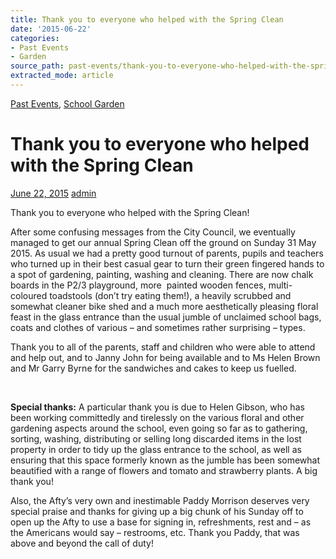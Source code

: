 ```yaml
---
title: Thank you to everyone who helped with the Spring Clean
date: '2015-06-22'
categories:
- Past Events
- Garden
source_path: past-events/thank-you-to-everyone-who-helped-with-the-spring-clean/index.html
extracted_mode: article
---
```

[Past Events](category/past-events/), [School Garden](category/garden/)

# Thank you to everyone who helped with the Spring Clean

[June 22, 2015](past-events/thank-you-to-everyone-who-helped-with-the-spring-clean/) [admin](author/admin/)

Thank you to everyone who helped with the Spring Clean!

After some confusing messages from the City Council, we eventually managed to get our annual Spring Clean off the ground on Sunday 31 May 2015. As usual we had a pretty good turnout of parents, pupils and teachers who turned up in their best casual gear to turn their green fingered hands to a spot of gardening, painting, washing and cleaning. There are now chalk boards in the P2/3 playground, more &nbsp;painted wooden fences, multi-coloured toadstools (don’t try eating them!), a heavily scrubbed and somewhat cleaner bike shed and a much more aesthetically pleasing floral feast in the glass entrance than the usual jumble of unclaimed school bags, coats and clothes of various – and sometimes rather surprising – types.

Thank you to all of the parents, staff and children who were able to attend and help out, and to Janny John for being available and to Ms Helen Brown and Mr Garry Byrne for the sandwiches and cakes to keep us fuelled.

&nbsp;

**Special thanks:** A particular thank you is due to Helen Gibson, who has been working committedly and tirelessly on the various floral and other gardening aspects around the school, even going so far as to gathering, sorting, washing, distributing or selling long discarded items in the lost property in order to tidy up the glass entrance to the school, as well as ensuring that this space formerly known as the jumble has been somewhat beautified with a range of flowers and tomato and strawberry plants. A big thank you!

Also, the Afty’s very own and inestimable Paddy Morrison deserves very special praise and thanks for giving up a big chunk of his Sunday off to open up the Afty to use a base for signing in, refreshments, rest and – as the Americans would say – restrooms, etc. Thank you Paddy, that was above and beyond the call of duty!
